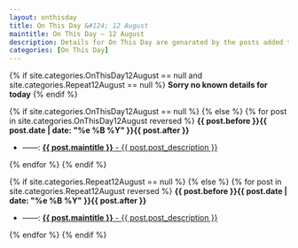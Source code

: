 ```yaml
---
layout: onthisday
title: On This Day &#124; 12 August
maintitle: On This Day — 12 August
description: Details for On This Day are genarated by the posts added to the website so the content is subject to changes/updates over time.
categories: [On This Day]
---
```


{% if site.categories.OnThisDay12August == null and site.categories.Repeat12August == null %}
<strong>Sorry no known details for today</strong>
{% endif %}

{% if site.categories.OnThisDay12August == null %}
{% else %}
{% for post in site.categories.OnThisDay12August reversed %}
<strong>{{ post.before }}{{ post.date | date: "%e %B %Y" }}{{ post.after }}</strong>
<ul>
<li> ——: <a href="{{ post.url }}"><strong>{{ post.maintitle }}</strong> - {{ post.post_description }}</a></li>
</ul>
{% endfor %}
{% endif %}

{% if site.categories.Repeat12August == null %}
{% else %}
{% for post in site.categories.Repeat12August reversed %}
<strong>{{ post.before }}{{ post.date | date: "%e %B %Y" }}{{ post.after }}</strong>
<ul>
<li> ——: <a href="{{ post.url }}"><strong>{{ post.maintitle }}</strong> - {{ post.post_description }}</a></li>
</ul>
{% endfor %}
{% endif %}
